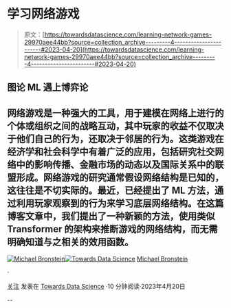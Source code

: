 # 学习网络游戏

> 原文：[https://towardsdatascience.com/learning-network-games-29970aee44bb?source=collection_archive---------4-----------------------#2023-04-20](https://towardsdatascience.com/learning-network-games-29970aee44bb?source=collection_archive---------4-----------------------#2023-04-20)

## 图论 ML 遇上博弈论

## 网络游戏是一种强大的工具，用于建模在网络上进行的个体或组织之间的战略互动，其中玩家的收益不仅取决于他们自己的行为，还取决于邻居的行为。这类游戏在经济学和社会科学中有着广泛的应用，包括研究社交网络中的影响传播、金融市场的动态以及国际关系中的联盟形成。网络游戏的研究通常假设网络结构是已知的，这往往是不切实际的。最近，已经提出了 ML 方法，通过利用玩家观察到的行为来学习底层网络结构。在这篇博客文章中，我们提出了一种新颖的方法，使用类似 Transformer 的架构来推断游戏的网络结构，而无需明确知道与之相关的效用函数。

[](https://michael-bronstein.medium.com/?source=post_page-----29970aee44bb--------------------------------)[![Michael Bronstein](../Images/1aa876fce70bb07bef159fecb74e85bf.png)](https://michael-bronstein.medium.com/?source=post_page-----29970aee44bb--------------------------------)[](https://towardsdatascience.com/?source=post_page-----29970aee44bb--------------------------------)[![Towards Data Science](../Images/a6ff2676ffcc0c7aad8aaf1d79379785.png)](https://towardsdatascience.com/?source=post_page-----29970aee44bb--------------------------------) [Michael Bronstein](https://michael-bronstein.medium.com/?source=post_page-----29970aee44bb--------------------------------)

·

[关注](https://medium.com/m/signin?actionUrl=https%3A%2F%2Fmedium.com%2F_%2Fsubscribe%2Fuser%2F7b1129ddd572&operation=register&redirect=https%3A%2F%2Ftowardsdatascience.com%2Flearning-network-games-29970aee44bb&user=Michael+Bronstein&userId=7b1129ddd572&source=post_page-7b1129ddd572----29970aee44bb---------------------post_header-----------) 发表在 [Towards Data Science](https://towardsdatascience.com/?source=post_page-----29970aee44bb--------------------------------) ·10 分钟阅读·2023年4月20日

--

[](https://medium.com/m/signin?actionUrl=https%3A%2F%2Fmedium.com%2F_%2Fbookmark%2Fp%2F29970aee44bb&operation=register&redirect=https%3A%2F%2Ftowardsdatascience.com%2Flearning-network-games-29970aee44bb&source=-----29970aee44bb---------------------bookmark_footer-----------)
